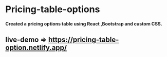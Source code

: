 # Pricing-table-options

#### Created a pricing options table using React ,Bootstrap and custom CSS.

## live-demo => https://pricing-table-option.netlify.app/
